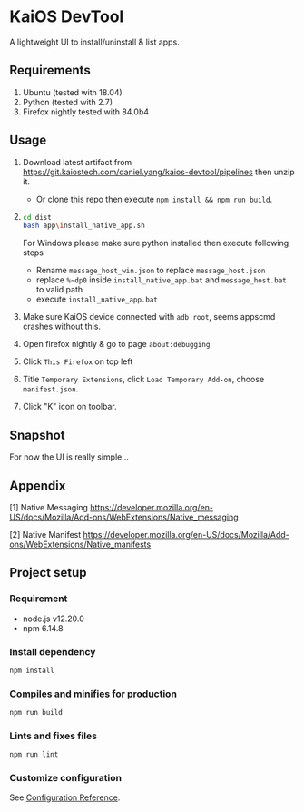 # KaiOS DevTool

A lightweight UI to install/uninstall & list apps.

## Requirements

1. Ubuntu (tested with 18.04)
2. Python (tested with 2.7)
3. Firefox nightly tested with 84.0b4

## Usage

1. Download latest artifact from <https://git.kaiostech.com/daniel.yang/kaios-devtool/pipelines> then unzip it.
    - Or clone this repo then execute `npm install && npm run build`.

2. ```sh
   cd dist
   bash app\install_native_app.sh
   ```

    For Windows please make sure python installed then execute following steps
    - Rename `message_host_win.json` to replace `message_host.json`
    - replace `%~dp0` inside `install_native_app.bat` and `message_host.bat` to valid path
    - execute `install_native_app.bat`

3. Make sure KaiOS device connected with `adb root`, seems appscmd crashes without this.

4. Open firefox nightly & go to page `about:debugging`

5. Click `This Firefox` on top left

6. Title `Temporary Extensions`, click `Load Temporary Add-on`, choose `manifest.json`.

7. Click "K" icon on toolbar.

## Snapshot

 For now the UI is really simple...
<img alt="" src="kaios_devtool.png" style="max-width:50vh">

## Appendix

[1] Native Messaging
<https://developer.mozilla.org/en-US/docs/Mozilla/Add-ons/WebExtensions/Native_messaging>

[2] Native Manifest
<https://developer.mozilla.org/en-US/docs/Mozilla/Add-ons/WebExtensions/Native_manifests>

## Project setup

### Requirement

* node.js v12.20.0
* npm 6.14.8

### Install dependency

```sh
npm install
```

### Compiles and minifies for production

```sh
npm run build
```

### Lints and fixes files

```sh
npm run lint
```

### Customize configuration

See [Configuration Reference](https://cli.vuejs.org/config/).
